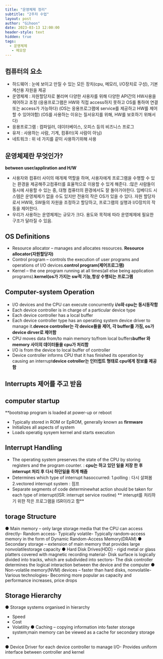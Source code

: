 ```yaml
---
title: "운영체제 정리"
subtitle: "2주차 수업"
layout: post
author: "Gihoon"
date: 2023-03-13 12:00:00
header-style: text
hidden: true
tags:
  - 운영체제
   - 메모장
---
```

## 컴퓨터의 요소
- 하드웨어 : 눈에 보이고 만질 수 있는 모든 장치(cpu, 메모리, I/O장치로 구성), 기본 계산용 자원을 제공
- 운영체제 : 자원할당자로 불리며 다양한 사용자를 위해 다양한 API간의 HW사용을 제어하고 조정
(응용프로그램은 HW와 직접 access하지 못하고 OS를 통하여 연결 또는 access가 가능하다)
(OS는 응용프로그램에 service를 제공하고 HW를 제어할 수 있어야함)
(OS를 사용하는 이유는 질서유지를 위해, HW를 보호하기 위해서다)
- 응용프로그램 : 컴파일러, 데이터베이스, 오피스 등의 비즈니스 프로그
- 유저 : 사용하는 사람, 기계, 컴퓨터(꼭 사람이 아님)
- 네트워크 : 위 네 가지를 같이 사용하기위해 사용

## 운영체제란 무엇인가? 
**between user/appliration and H/W**
- 사용자와 컴퓨터 사이의 매개체 역할을 하며, 사용자에게 프로그램을 수행할 수 있는 환경을 제공해주고컴퓨터를 효율적으로 이용할 수 있게 해준다. 
:많은 사람들이 동시에 사용할 수 있는 중, 대형 컴퓨터의 환경에서도 잘 돌아가야한다. 임베디드 시스템은 운영체제가 없을 수도 있지만 전용의 작은 OS가 있을 수 있다.
자원 할당자로서 HW와, SW들의 자원을 조정하고 할당하고, 프로그램의 실행과 I/O장치의 작동을 제어한다.
- 우리가 사용하는 운영체제는 규모가 크다. 용도와 목적에 따라 운영체제에 필요한 구조가 달라질 수 있음.

## OS Definitions
- Resource allocator – manages and allocates resources. **Resource allocator(자원할당자)**
- Control program – controls the execution of user programs and operations of I/O devices.**control program(제어프로그램)**
- Kernel – the one program running at all times(all else being application programs).**kernel(os가 가지는 sw적 기능,항상 수행되는 프로그램**

## Computer-system Operation
- I/O devices and the CPU can execute concurrently **i/o와 cpu는 동시동작함**
- Each device controller is in charge of a particular device type
- Each device controller has a local buffer
- Each device controller type has an operating system device driver to manage it.**devece controller는 각 device들을 제어, 각 buffer를 가짐, os가 device dirver로 제어함**
- CPU moves data from/to main memory to/from local buffers**buffer 와 memory 사이의 데이터들을 cpu가 처리함**
- I/O is from the device to local buffer of controller
- Device controller informs CPU that it has finished its operation by causing an interrupt**device cotroller는 인터럽트 형태로 cpu에게 정보를 제공함**

## Interrupts **제어를 주고 받음**


##  computer startup
**bootstrap program is loaded at power-up or reboot
- Typically stored in ROM or EpROM, generally known as **firmware**
- Initializes all aspects of system
- Loads operatig sysyem kernel and starts execution

## Interrupt Handling
- The operating system preserves the state of the CPU by storing registers and the program counter. : **cpu는 하고 있던 일을 저장 한 후 interrupt 처리 후 다시 하던일을 하게 해줌**
- Determines which type of interrupt hasoccurred:
1.polling : 다시 살펴봄
2.vectored interrupt system : 점프
- Separate segments of code determinewhat action should be taken for each type of interrupt(ISR: interrupt service routine) ** interupt를 처리하기 위한 작은 프로그램을 ISR이라고 함**

## torage Structure
● Main memory – only large storage media that the CPU can access directly- Random access- Typically volatile- Typically random-access memory in the form of Dynamic Random-Access   Memory(DRAM)
● Secondary storage – extension of main memory that provides large nonvolatilestorage capacity
● Hard Disk Drives(HDD) - rigid metal or glass platters covered with magnetic recording material- Disk surface is logically divided into tracks, which are subdivided into sectors- The disk controller determines the logical interaction between the device and   the computer
● Non-volatile memory(NVM) devices – faster than hard disks, nonvolatile- Various technologies- Becoming more popular as capacity and performance increases, price drops

## Storage Hierarchy
● Storage systems organised in hierarchy
- Speed
- Cost
- Volatility
● Caching – copying information into faster storage system;main memory can be viewed as a cache for secondary storage
-
● Device Driver for each device controller to manage I/O- Provides uniform interface between controller and kernel




